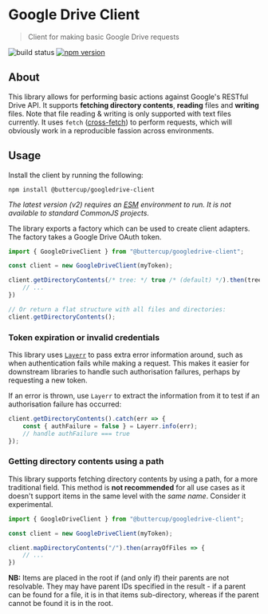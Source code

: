 # Google Drive Client
> Client for making basic Google Drive requests

![build status](https://github.com/buttercup/googledrive-client/actions/workflows/test.yml/badge.svg) [![npm version](https://badge.fury.io/js/%40buttercup%2Fgoogledrive-client.svg)](https://www.npmjs.com/package/@buttercup/googledrive-client)

## About

This library allows for performing basic actions against Google's RESTful Drive API. It supports **fetching directory contents**, **reading** files and **writing** files. Note that file reading & writing is only supported with text files currently. It uses `fetch` ([cross-fetch](https://github.com/lquixada/cross-fetch)) to perform requests, which will obviously work in a reproducible fassion across environments.

## Usage

Install the client by running the following:

```shell
npm install @buttercup/googledrive-client
```

_The latest version (v2) requires an [ESM](https://nodejs.org/api/esm.html) environment to run. It is not available to standard CommonJS projects._

The library exports a factory which can be used to create client adapters. The factory takes a Google Drive OAuth token.

```typescript
import { GoogleDriveClient } from "@buttercup/googledrive-client";

const client = new GoogleDriveClient(myToken);

client.getDirectoryContents(/* tree: */ true /* (default) */).then(tree => {
    // ...
})

// Or return a flat structure with all files and directories:
client.getDirectoryContents();
```

### Token expiration or invalid credentials

This library uses [`Layerr`](https://github.com/perry-mitchell/layerr) to pass extra error information around, such as when authentication fails while making a request. This makes it easier for downstream libraries to handle such authorisation failures, perhaps by requesting a new token.

If an error is thrown, use `Layerr` to extract the information from it to test if an authorisation failure has occurred:

```typescript
client.getDirectoryContents().catch(err => {
    const { authFailure = false } = Layerr.info(err);
    // handle authFailure === true
});
```

### Getting directory contents using a path

This library supports fetching directory contents by using a path, for a more traditional field. This method is **not recommended** for all use cases as it doesn't support items in the same level with the _same name_. Consider it experimental.

```typescript
import { GoogleDriveClient } from "@buttercup/googledrive-client";

const client = new GoogleDriveClient(myToken);

client.mapDirectoryContents("/").then(arrayOfFiles => {
    // ...
})
```

**NB:** Items are placed in the root if (and only if) their parents are not resolvable. They may have parent IDs specified in the result - if a parent can be found for a file, it is in that items sub-directory, whereas if the parent cannot be found it is in the root.
